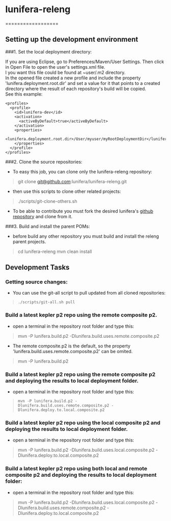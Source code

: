 # lunifera-releng
==================

## Setting up the development environment

###1. Set the local deployment directory:

If you are using Eclipse, go to Preferences/Maven/User Settings. Then click in Open File to open the user's settings.xml file.    
I you want this file could be found at ~user/.m2 directory.    
In the opened file created a new profile and include the property 'lunifera.deployment.root.dir' and set a value for it that points to a created directory where the result of each repository's build will be copied.     
See this example:

    <profiles>
      <profile>
        <id>lunifera-dev</id>
        <activation>
          <activeByDefault>true</activeByDefault>
        </activation>
        <properties>
          <lunifera.deployment.root.dir>/User/myuser/myRootDeploymentDir</lunifera.deployment.root.dir>
        </properties>
      </profile>
    </profiles>

###2. Clone the source repositories:
- To easy this job, you can clone only the lunifera-releng repository:
> git clone git@github.com:lunifera/lunifera-releng.git

- then use this scripts to clone other related projects:
> ./scripts/git-clone-others.sh

- To be able to contribute you must fork the desired lunifera's [github repository](https://github.com/lunifera?tab=repositories) and clone from it.


###3. Build and install the parent POMs:
* before build any other repository you must build and install the releng parent projects.
>    cd lunifera-releng
>    mvn clean install


## Development Tasks

### Getting source changes:
* You can use the git-all script to pull updated from all cloned repositories:
> `./scripts/git-all.sh pull`


### Build a latest kepler p2 repo using the remote composite p2. 
* open a terminal in the repository root folder and type this:
 > mvn -P lunifera.build.p2 -Dlunifera.build.uses.remote.composite.p2

* The remote composite.p2 is the default, so the property 'lunifera.build.uses.remote.composite.p2' can be omited.
 > mvn -P lunifera.build.p2


### Build a latest kepler p2 repo using the remote composite p2 and deploying the results to local deployment folder. 
* open a terminal in the repository root folder and type this:
 > ```mvn -P lunifera.build.p2 -Dlunifera.build.uses.remote.composite.p2 -Dlunifera.deploy.to.local.composite.p2```


### Build a latest kepler p2 repo using the local composite p2 and deploying the results to local deployment folder. 
* open a terminal in the repository root folder and type this:
 > mvn -P lunifera.build.p2 -Dlunifera.build.uses.local.composite.p2 -Dlunifera.deploy.to.local.composite.p2


### Build a latest kepler p2 repo using both local and remote composite p2 and deploying the results to local deployment folder: 
* open a terminal in the repository root folder and type this:
 > mvn -P lunifera.build.p2 -Dlunifera.build.uses.local.composite.p2 -Dlunifera.build.uses.remote.composite.p2 -Dlunifera.deploy.to.local.composite.p2


